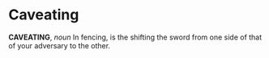 # Caveating

**CAVEATING**, _noun_ In fencing, is the shifting the sword from one side of that of your adversary to the other.